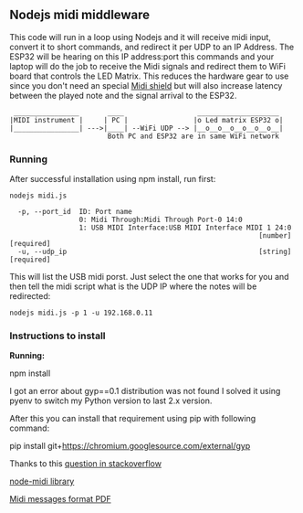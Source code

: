 ## Nodejs midi middleware

This code will run in a loop using Nodejs and it will receive midi input, convert it to short commands, and redirect it per UDP to an IP Address.
The ESP32 will be hearing on this IP address:port this commands and your laptop will do the job to receive the Midi signals and redirect them to WiFi board that controls the LED Matrix. 
This reduces the hardware gear to use since you don't need an special [Midi shield](https://www.sparkfun.com/products/12898) but will also increase latency between the played note and the signal arrival to the ESP32.

```
 ________________       ____                  ____________________
|MIDI instrument |     | PC |                |o Led matrix ESP32 o|
|________________| --->|____| --WiFi UDP --> |__o__o__o__o__o__o__| 
                        Both PC and ESP32 are in same WiFi network
```

### Running 

After successful installation using npm install, run first:

```
nodejs midi.js

  -p, --port_id  ID: Port name
                 0: Midi Through:Midi Through Port-0 14:0
                 1: USB MIDI Interface:USB MIDI Interface MIDI 1 24:0
                                                             [number] [required]
  -u, --udp_ip                                               [string] [required]
```

This will list the USB midi porst. Just select the one that works for you and then tell the midi script what is the UDP IP where the notes will be redirected:

```
nodejs midi.js -p 1 -u 192.168.0.11
```

### Instructions to install 

**Running:**

npm install

I got an error about gyp==0.1 distribution was not found
I solved it using pyenv to switch my Python version to last 2.x version.

After this you can install that requirement using pip with following command:

pip install git+https://chromium.googlesource.com/external/gyp

Thanks to this [question in stackoverflow](https://stackoverflow.com/questions/40025591/the-gyp-0-1-distribution-was-not-found)

[node-midi library](https://github.com/justinlatimer/node-midi)

[Midi messages format PDF](https://www.nyu.edu/classes/bello/FMT_files/9_MIDI_code.pdf)

